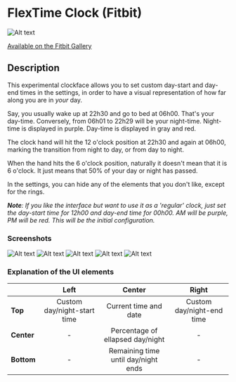 # FlexTime Clock (Fitbit)

![Alt text](https://www.dropbox.com/s/pw8b512j30cp0xx/versa_2.b1d3a41e.png?raw=1)

[Available on the Fitbit Gallery](https://gallery.fitbit.com/details/3fd9124d-8cff-4e9d-bd8f-e42fab1ebfd0)


## Description

This experimental clockface allows you to set custom day-start and day-end times in the settings, in order to have a visual representation of how far along you are in *your* day. 

Say, you usually wake up at 22h30 and go to bed at 06h00. That's your day-time. Conversely, from 06h01 to 22h29 will be your night-time. 
Night-time is displayed in purple. Day-time is displayed in gray and red.

The clock hand will hit the 12 o'clock position at 22h30 and again at 06h00, marking the transition from night to day, or from day to night.

When the hand hits the 6 o'clock position, naturally it doesn't mean that it is 6 o'clock. It just means that 50% of your day or night has passed.

In the settings, you can hide any of the elements that you don't like, except for the rings.

___Note__: If you like the interface but want to use it as a 'regular' clock, just set the day-start time for 12h00 and day-end time for 00h00. AM will be purple, PM will be red. This will be the initial configuration._

### Screenshots

![Alt text](https://gallery-assets.fitbit.com/public/NM0kDYZtCn4_BLK_AL7tBnBhC2OYNXotO2BlAIJrBa8aBI4XC58aNF/O2VrCqCXBqJhCq7kD1ooCIWYAIVtNYNhBLNtBLNkOLBqBn0Z@1x.png)
![Alt text](https://gallery-assets.fitbit.com/public/NM0kDYZtCn4_BLK_AL7tBnBhC2OYNXotO2BlAIJrBa8aBI4XC58aNF/OIZrBYJkBq3hNLOaC1ooDI0YAL4WCqBhNINqC2JqNaJlOI3m@1x.png)
![Alt text](https://gallery-assets.fitbit.com/public/NM0kDYZtCn4_BLK_AL7tBnBhC2OYNXotO2BlAIJrBa8aBI4XC58aNF/NLGXBnW_CIVhNnJkOXooCYZnAL8_OIVhOaBmBnBpCn8ZBaGX@1x.png)
![Alt text](https://gallery-assets.fitbit.com/public/NM0kDYZtCn4_BLK_AL7tBnBhC2OYNXotO2BlAIJrBa8aBI4XC58aNF/NISXBIBnNY7hB54YCXooDIRmAL4WCq3hO5FsOY.nD5O_BLCa@1x.png)
![Alt text](https://gallery-assets.fitbit.com/public/NM0kDYZtCn4_BLK_AL7tBnBhC2OYNXotO2BlAIJrBa8aBI4XC58aNF/Cn_XCnVlO2NhBqBlOXooDISZAL3sNLFhNIBmBq7pOIFmD5KX@1x.png)

### Explanation of the UI elements

|     |   Left  | Center           | Right  |
| ------------- | :---: | :-------------:| :-----:|
| **Top**      | Custom day/night-start time | Current time and date | Custom day/night-end time | 
|**Center**     | -      | Percentage of ellapsed day/night | -  | 
|**Bottom**     | -      | Remaining time until day/night ends | -  | 
